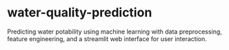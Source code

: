 # water-quality-prediction
Predicting water potability using machine learning with data preprocessing, feature engineering, and a streamlit web interface for user interaction.
